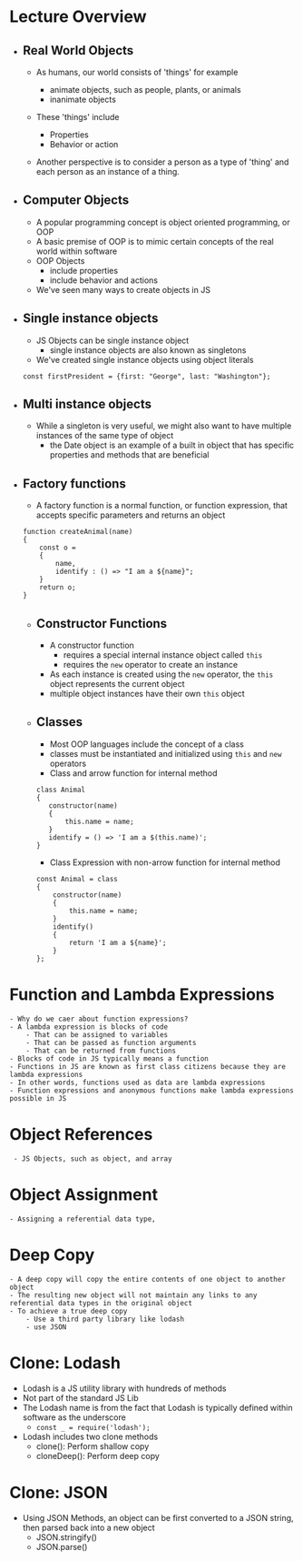 # Lecture Overview

- ## Real World Objects
    - As humans, our world consists of 'things' for example
        - animate objects, such as people, plants, or animals
        - inanimate objects

    - These 'things' include
        - Properties
        - Behavior or action

    - Another perspective is to consider a person as a type of 'thing' and each person as an instance of a thing.

- ## Computer Objects
    - A popular programming concept is object oriented programming, or OOP
    - A basic premise of OOP is to mimic certain concepts of the real world within software
    - OOP Objects
        - include properties
        - include behavior and actions
    - We've seen many ways to create objects in JS

- ## Single instance objects
    - JS Objects can be single instance object
        - single instance objects are also known as singletons
    - We've created single instance objects using object literals
    ```
    const firstPresident = {first: "George", last: "Washington"};
    ```

- ## Multi instance objects
    - While a singleton is very useful, we might also want to have multiple instances of the same type of object
        - the Date object is an example of a built in object that has specific properties and methods that are beneficial

- ## Factory functions
    - A factory function is a normal function, or function expression, that accepts specific parameters and returns an object
    ```
    function createAnimal(name)
    {
        const o = 
        {
            name, 
            identify : () => "I am a ${name}";
        }
        return o;
    }
    ```

    - ## Constructor Functions
        - A constructor function
            - requires a special internal instance object called `this`
            - requires the `new` operator to create an instance
        - As each instance is created using the `new` operator, the `this` object represents the current object
        - multiple object instances have their own `this` object

    - ## Classes
         - Most OOP languages include the concept of a class
         - classes must be instantiated and initialized using `this` and `new` operators
         - Class and arrow function for internal method

         ```
         class Animal
         {
            constructor(name)
            {
                this.name = name;
            }
            identify = () => 'I am a $(this.name)';
         }
         ```
         - Class Expression with non-arrow function for internal method
        ```
        const Animal = class 
        {
            constructor(name)
            {
                this.name = name;
            }
            identify()
            {
                return 'I am a ${name}';
            }
        };
        ```
# Function and Lambda Expressions
    - Why do we caer about function expressions?
    - A lambda expression is blocks of code
        - That can be assigned to variables
        - That can be passed as function arguments
        - That can be returned from functions
    - Blocks of code in JS typically means a function
    - Functions in JS are known as first class citizens because they are lambda expressions
    - In other words, functions used as data are lambda expressions
    - Function expressions and anonymous functions make lambda expressions possible in JS
 # Object References
     - JS Objects, such as object, and array

 # Object Assignment
    - Assigning a referential data type,

# Deep Copy
    - A deep copy will copy the entire contents of one object to another object
    - The resulting new object will not maintain any links to any referential data types in the original object
    - To achieve a true deep copy
        - Use a third party library like lodash
        - use JSON

# Clone: Lodash
- Lodash is a JS utility library with hundreds of methods
- Not part of the standard JS Lib
- The Lodash name is from the fact that Lodash is typically defined within software as the underscore 
    - `const _ = require('lodash');`
- Lodash includes two clone methods
    - clone(): Perform shallow copy
    - cloneDeep(): Perform deep copy

# Clone: JSON
- Using JSON Methods, an object can be first converted to a JSON string, then parsed back into a new object
    - JSON.stringify()
    - JSON.parse()